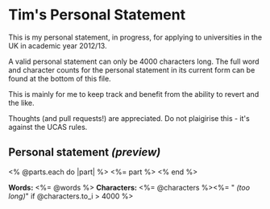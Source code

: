 # Tim's Personal Statement

This is my personal statement, in progress, for applying to universities in the UK in academic year 2012/13.

A valid personal statement can only be 4000 characters long. The full word and character counts for the personal statement in its current form can be found at the bottom of this file.

This is mainly for me to keep track and benefit from the ability to revert and the like.

Thoughts (and pull requests!) are appreciated. Do not plaigirise this - it's against the UCAS rules.

## Personal statement *(preview)*

<% @parts.each do |part| %>
<%= part %>
<% end %>

__Words:__ <%= @words %>
__Characters:__ <%= @characters %><%= " *(too long)*" if @characters.to_i > 4000 %>